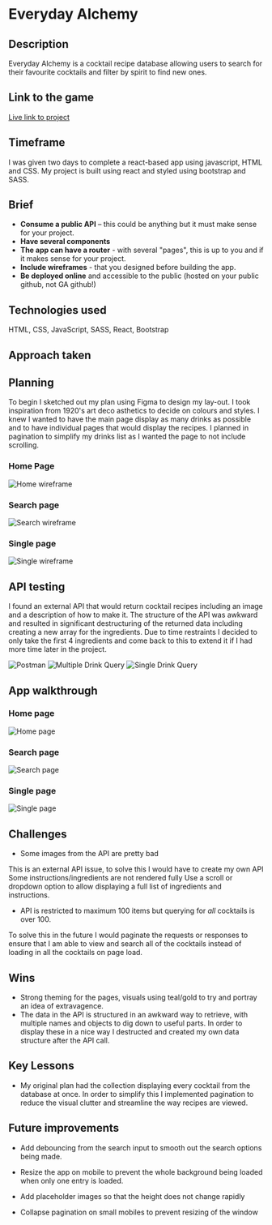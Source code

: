 # Everyday Alchemy

## Description

Everyday Alchemy is a cocktail recipe database allowing users to search for their favourite cocktails and filter by spirit to find new ones.

## Link to the game

[Live link to project](https://everyday-alchemy.netlify.app/)

## Timeframe

I was given two days to complete a react-based app using javascript, HTML and CSS. My project is built using react and styled using bootstrap and SASS.

## Brief

* **Consume a public API** – this could be anything but it must make sense for your project.
* **Have several components**
* **The app can have a router** - with several "pages", this is up to you and if it makes sense for your project.
* **Include wireframes** - that you designed before building the app.
* **Be deployed online** and accessible to the public (hosted on your public github, not GA github!)

## Technologies used

HTML, CSS, JavaScript, SASS, React, Bootstrap

## Approach taken

## Planning

To begin I sketched out my plan using Figma to design my lay-out. I took inspiration from 1920's art deco asthetics to decide on colours and styles. I knew I wanted to have the main page display as many drinks as possible and to have individual pages that would display the recipes. I planned in pagination to simplify my drinks list as I wanted the page to not include scrolling.

### Home Page

![Home wireframe](./readme_images/plan-home.PNG)

### Search page

![Search wireframe](./readme_images/plan-search.PNG)

### Single page

![Single wireframe](./readme_images/plan-single.PNG)

## API testing

I found an external API that would return cocktail recipes including an image and a description of how to make it. The structure of the API was awkward and resulted in significant destructuring of the returned data including creating a new array for the ingredients. Due to time restraints I decided to only take the first 4 ingredients and come back to this to extend it if I had more time later in the project.

![Postman](./readme_images/postman.PNG)
![Multiple Drink Query](./readme_images/drink-list.PNG)
![Single Drink Query](./readme_images/single-drink-response.PNG)

## App walkthrough

### Home page

![Home page](./readme_images/final-splash.PNG)

### Search page

![Search page](./readme_images/final-search.PNG)

### Single page

![Single page](./readme_images/final-single.PNG)

## Challenges

* Some images from the API are pretty bad

This is an external API issue, to solve this I would have to create my own API
Some instructions/ingredients are not rendered fully
Use a scroll or dropdown option to allow displaying a full list of ingredients and instructions.
	
* API is restricted to maximum 100 items but querying for *all* cocktails is over 100. 

To solve this in the future I would paginate the requests or responses to ensure that I am able to view and search all of the cocktails instead of loading in all the cocktails on page load.


## Wins

- Strong theming for the pages, visuals using teal/gold to try and portray an idea of extravagence.
- The data in the API is structured in an awkward way to retrieve, with multiple names and objects to dig down to useful parts. In order to display these in a nice way I destructed and created my own data structure after the API call.


## Key Lessons

- My original plan had the collection displaying every cocktail from the database at once. In order to simplify this I implemented pagination to reduce the visual clutter and streamline the way recipes are viewed.

## Future improvements

- Add debouncing from the search input to smooth out the search options being made.

- Resize the app on mobile to prevent the whole background being loaded when only one entry is loaded.

- Add placeholder images so that the height does not change rapidly

- Collapse pagination on small mobiles to prevent resizing of the window